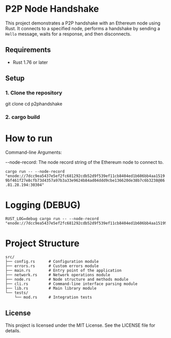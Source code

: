 # P2P Node Handshake

This project demonstrates a P2P handshake with an Ethereum node using Rust. It connects to a specified node, performs a handshake by sending a `Hello` message, waits for a response, and then disconnects.

## Requirements
- Rust 1.76 or later

## Setup

### 1. Clone the repository
git clone <repository-url>
cd p2phandshake
### 2. cargo build

# How to run
Command-line Arguments:

--node-record: The node record string of the Ethereum node to connect to.

``` cargo run -- --node-record "enode://7dcc9ea5437e5ef2fc681292cdb52d9f539ef11cb8404ed1b606bb4aa15199bf461f27e8cfb73d4357a97b3a33e9624b84ad04ddd9cbe136620de38b7c6b3238@86.81.28.194:30304" ```

# Logging (DEBUG)

```
RUST_LOG=debug cargo run -- --node-record "enode://7dcc9ea5437e5ef2fc681292cdb52d9f539ef11cb8404ed1b606bb4aa15199bf461f27e8cfb73d4357a97b3a33e9624b84ad04ddd9cbe136620de38b7c6b3238@86.81.28.194:30304"
```

# Project Structure

```
src/
├── config.rs      # Configuration module
├── errors.rs      # Custom errors module
├── main.rs        # Entry point of the application
├── network.rs     # Network operations module
├── node.rs        # Node structure and methods module
├── cli.rs         # Command-line interface parsing module
├── lib.rs         # Main library module
└── tests/
    └── mod.rs     # Integration tests
```

## License
This project is licensed under the MIT License. See the LICENSE file for details.

